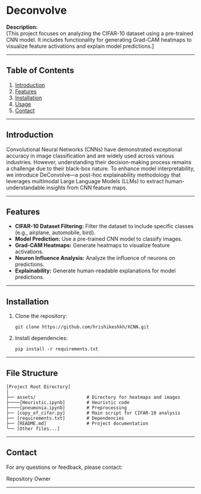 # Deconvolve

**Description:**  
[This project focuses on analyzing the CIFAR-10 dataset using a pre-trained CNN model. It includes functionality for generating Grad-CAM heatmaps to visualize feature activations and explain model predictions.]

---

## Table of Contents

1. [Introduction](#introduction)
2. [Features](#features)
3. [Installation](#installation)
4. [Usage](#usage)
5. [Contact](#contact)

---

## Introduction

Convolutional Neural Networks (CNNs) have demonstrated exceptional accuracy in image classification and are widely used across various industries. However, understanding their decision-making process remains a challenge due to their black-box nature. To enhance model interpretability, we introduce DeConvolve—a post-hoc explainability methodology that leverages multimodal Large Language Models (LLMs) to extract human-understandable insights from CNN feature maps.

---

## Features

- **CIFAR-10 Dataset Filtering:** Filter the dataset to include specific classes (e.g., airplane, automobile, bird).
- **Model Prediction:** Use a pre-trained CNN model to classify images.
- **Grad-CAM Heatmaps:** Generate heatmaps to visualize feature activations.
- **Neuron Influence Analysis:** Analyze the influence of neurons on predictions.
- **Explainability:** Generate human-readable explanations for model predictions.

---

## Installation

1. Clone the repository:
   ```
   git clone https://github.com/hrishikeshkh/XCNN.git
   ```

2. Install dependencies:

   ```
   pip install -r requirements.txt
   ```
---

## File Structure

```
[Project Root Directory]
│
├── assets/                   # Directory for heatmaps and images
├────[Heuristic.ipynb]        # Heuristic code
├────[pneumonia.ipynb]        # Preprocessing
├── [copy_of_cifar.py]        # Main script for CIFAR-10 analysis
├── [requirements.txt]        # Dependencies
├── [README.md]               # Project documentation
└── [Other files...]
```

---

## Contact

For any questions or feedback, please contact:


Repository Owner

---
